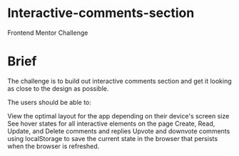 # Interactive-comments-section
Frontend Mentor Challenge 


# Brief
The challenge is to build out  interactive comments section and get it looking as close to the design as possible.

The users should be able to:

View the optimal layout for the app depending on their device's screen size
See hover states for all interactive elements on the page
Create, Read, Update, and Delete comments and replies
Upvote and downvote comments
using localStorage to save the current state in the browser that persists when the browser is refreshed.
